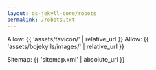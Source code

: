 ```yaml
---
layout: gs-jekyll-core/robots
permalink: /robots.txt
---
```


Allow: {{ 'assets/favicon/' | relative_url }}
Allow: {{ 'assets/bojekylls/images/' | relative_url }}

Sitemap: {{ 'sitemap.xml' | absolute_url }}